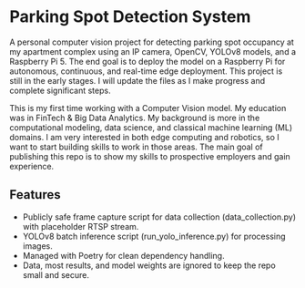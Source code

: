 # Parking Spot Detection System
A personal computer vision project for detecting parking spot occupancy at my apartment complex using an IP camera, OpenCV, YOLOv8 models, and a Raspberry Pi 5. The end goal is to deploy the model on a Raspberry Pi for autonomous, continuous, and real-time edge deployment. This project is still in the early stages. I will update the files as I make progress and complete significant steps. 

This is my first time working with a Computer Vision model. My education was in FinTech & Big Data Analytics. My background is more in the computational modeling, data science, and classical machine learning (ML) domains. I am very interested in both edge computing and robotics, so I want to start building skills to work in those areas. The main goal of publishing this repo is to show my skills to prospective employers and gain experience. 

## Features 
- Publicly safe frame capture script for data collection (data_collection.py) with placeholder RTSP stream.
- YOLOv8 batch inference script (run_yolo_inference.py) for processing images.
- Managed with Poetry for clean dependency handling.
- Data, most results, and model weights are ignored to keep the repo small and secure.


